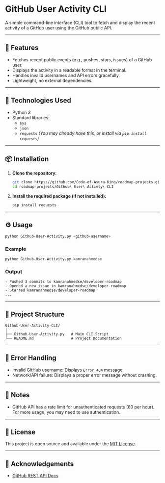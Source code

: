 


# GitHub User Activity CLI

A simple command-line interface (CLI) tool to fetch and display the recent activity of a GitHub user using the GitHub public API.

---

## 🚀 Features

- Fetches recent public events (e.g., pushes, stars, issues) of a GitHub user.
- Displays the activity in a readable format in the terminal.
- Handles invalid usernames and API errors gracefully.
- Lightweight, no external dependencies.

---

## 🧰 Technologies Used

- Python 3
- Standard libraries:
  - `sys`
  - `json`
  - `requests` *(You may already have this, or install via `pip install requests`)*

---

## 📦 Installation

1. **Clone the repository:**
   ```bash
   git clone https://github.com/Code-of-Asura-King/roadmap-projects.git
   cd roadmap-projects/Github\ User\ Activty\ CLI
    ```

2. **Install the required package (if not installed):**

   ```bash
   pip install requests
   ```

---

## ⚙️ Usage

```bash
python Github-User-Activity.py <github-username>
```

### Example

```bash
python Github-User-Activity.py kamranahmedse
```

### Output

```
- Pushed 3 commits to kamranahmedse/developer-roadmap
- Opened a new issue in kamranahmedse/developer-roadmap
- Starred kamranahmedse/developer-roadmap
...
```

---

## 🔧 Project Structure

```
Github-User-Activity-CLI/
│
├── Github-User-Activity.py   # Main CLI Script
└── README.md                 # Project Documentation
```

---

## 🐞 Error Handling

* Invalid GitHub username: Displays `Error 404` message.
* Network/API failure: Displays a proper error message without crashing.

---

## 📌 Notes

* GitHub API has a rate limit for unauthenticated requests (60 per hour). For more usage, you may need to use authentication.

---

## 📄 License

This project is open source and available under the [MIT License](LICENSE).

---

## 🙌 Acknowledgements

* [GitHub REST API Docs](https://docs.github.com/en/rest)

```



